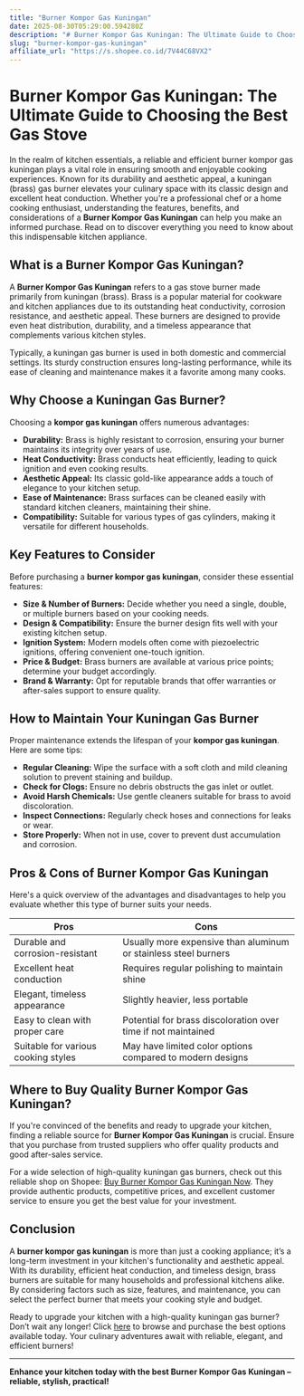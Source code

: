 ```yaml
---
title: "Burner Kompor Gas Kuningan"
date: 2025-08-30T05:29:00.594280Z
description: "# Burner Kompor Gas Kuningan: The Ultimate Guide to Choosing the Best Gas Stove..."
slug: "burner-kompor-gas-kuningan"
affiliate_url: "https://s.shopee.co.id/7V44C68VX2"
---
```

# Burner Kompor Gas Kuningan: The Ultimate Guide to Choosing the Best Gas Stove

In the realm of kitchen essentials, a reliable and efficient burner kompor gas kuningan plays a vital role in ensuring smooth and enjoyable cooking experiences. Known for its durability and aesthetic appeal, a kuningan (brass) gas burner elevates your culinary space with its classic design and excellent heat conduction. Whether you're a professional chef or a home cooking enthusiast, understanding the features, benefits, and considerations of a **Burner Kompor Gas Kuningan** can help you make an informed purchase. Read on to discover everything you need to know about this indispensable kitchen appliance.

## What is a Burner Kompor Gas Kuningan?

A **Burner Kompor Gas Kuningan** refers to a gas stove burner made primarily from kuningan (brass). Brass is a popular material for cookware and kitchen appliances due to its outstanding heat conductivity, corrosion resistance, and aesthetic appeal. These burners are designed to provide even heat distribution, durability, and a timeless appearance that complements various kitchen styles.

Typically, a kuningan gas burner is used in both domestic and commercial settings. Its sturdy construction ensures long-lasting performance, while its ease of cleaning and maintenance makes it a favorite among many cooks.

## Why Choose a Kuningan Gas Burner?

Choosing a **kompor gas kuningan** offers numerous advantages:

- **Durability:** Brass is highly resistant to corrosion, ensuring your burner maintains its integrity over years of use.
- **Heat Conductivity:** Brass conducts heat efficiently, leading to quick ignition and even cooking results.
- **Aesthetic Appeal:** Its classic gold-like appearance adds a touch of elegance to your kitchen setup.
- **Ease of Maintenance:** Brass surfaces can be cleaned easily with standard kitchen cleaners, maintaining their shine.
- **Compatibility:** Suitable for various types of gas cylinders, making it versatile for different households.

## Key Features to Consider

Before purchasing a **burner kompor gas kuningan**, consider these essential features:

- **Size & Number of Burners:** Decide whether you need a single, double, or multiple burners based on your cooking needs.
- **Design & Compatibility:** Ensure the burner design fits well with your existing kitchen setup.
- **Ignition System:** Modern models often come with piezoelectric ignitions, offering convenient one-touch ignition.
- **Price & Budget:** Brass burners are available at various price points; determine your budget accordingly.
- **Brand & Warranty:** Opt for reputable brands that offer warranties or after-sales support to ensure quality.

## How to Maintain Your Kuningan Gas Burner

Proper maintenance extends the lifespan of your **kompor gas kuningan**. Here are some tips:

- **Regular Cleaning:** Wipe the surface with a soft cloth and mild cleaning solution to prevent staining and buildup.
- **Check for Clogs:** Ensure no debris obstructs the gas inlet or outlet.
- **Avoid Harsh Chemicals:** Use gentle cleaners suitable for brass to avoid discoloration.
- **Inspect Connections:** Regularly check hoses and connections for leaks or wear.
- **Store Properly:** When not in use, cover to prevent dust accumulation and corrosion.

## Pros & Cons of Burner Kompor Gas Kuningan

Here's a quick overview of the advantages and disadvantages to help you evaluate whether this type of burner suits your needs.

| **Pros**                           | **Cons**                              |
|-----------------------------------|--------------------------------------|
| Durable and corrosion-resistant | Usually more expensive than aluminum or stainless steel burners |
| Excellent heat conduction       | Requires regular polishing to maintain shine   |
| Elegant, timeless appearance   | Slightly heavier, less portable                     |
| Easy to clean with proper care | Potential for brass discoloration over time if not maintained |
| Suitable for various cooking styles | May have limited color options compared to modern designs |

## Where to Buy Quality Burner Kompor Gas Kuningan?

If you're convinced of the benefits and ready to upgrade your kitchen, finding a reliable source for **Burner Kompor Gas Kuningan** is crucial. Ensure that you purchase from trusted suppliers who offer quality products and good after-sales service.

For a wide selection of high-quality kuningan gas burners, check out this reliable shop on Shopee: [Buy Burner Kompor Gas Kuningan Now](https://s.shopee.co.id/7V44C68VX2). They provide authentic products, competitive prices, and excellent customer service to ensure you get the best value for your investment.

## Conclusion

A **burner kompor gas kuningan** is more than just a cooking appliance; it’s a long-term investment in your kitchen's functionality and aesthetic appeal. With its durability, efficient heat conduction, and timeless design, brass burners are suitable for many households and professional kitchens alike. By considering factors such as size, features, and maintenance, you can select the perfect burner that meets your cooking style and budget.

Ready to upgrade your kitchen with a high-quality kuningan gas burner? Don’t wait any longer! Click [here](https://s.shopee.co.id/7V44C68VX2) to browse and purchase the best options available today. Your culinary adventures await with reliable, elegant, and efficient burners!

---

**Enhance your kitchen today with the best Burner Kompor Gas Kuningan – reliable, stylish, practical!**